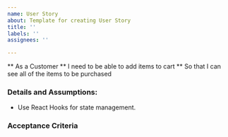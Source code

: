 ```yaml
---
name: User Story
about: Template for creating User Story
title: ''
labels: ''
assignees: ''

---
```


** As a Customer
** I need to be able to add items to cart
** So that I can see all of the items to be purchased

### Details and Assumptions:
* Use React Hooks for state management.

### Acceptance Criteria
